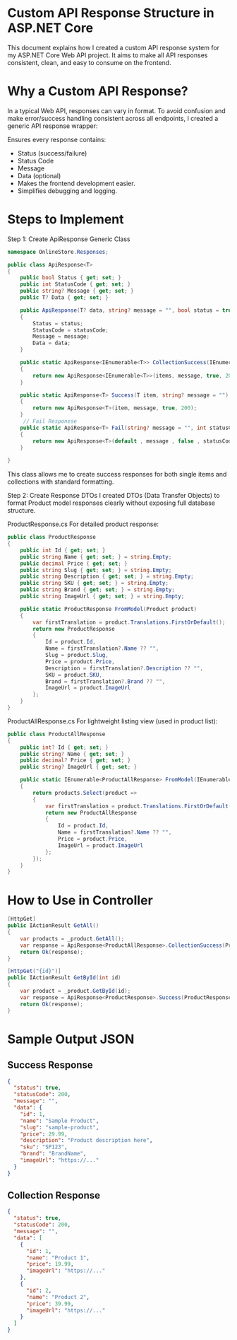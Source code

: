 # Custom API Response Structure in ASP.NET Core
This document explains how I created a custom API response system for my ASP.NET Core Web API project. It aims to make all API responses consistent, clean, and easy to consume on the frontend.

# Why a Custom API Response?
In a typical Web API, responses can vary in format. To avoid confusion and make error/success handling consistent across all endpoints, I created a generic API response wrapper:

Ensures every response contains:

- Status (success/failure)
- Status Code
- Message
- Data (optional)
- Makes the frontend development easier.
- Simplifies debugging and logging.

# Steps to Implement
Step 1: Create ApiResponse<T> Generic Class

```csharp
namespace OnlineStore.Responses;

public class ApiResponse<T>
{
    public bool Status { get; set; }
    public int StatusCode { get; set; }
    public string? Message { get; set; }
    public T? Data { get; set; }

    public ApiResponse(T? data, string? message = "", bool status = true, int statusCode = 200)
    {
        Status = status;
        StatusCode = statusCode;
        Message = message;
        Data = data;
    }

    public static ApiResponse<IEnumerable<T>> CollectionSuccess(IEnumerable<T> items, string? message = "")
    {
        return new ApiResponse<IEnumerable<T>>(items, message, true, 200);
    }

    public static ApiResponse<T> Success(T item, string? message = "")
    {
        return new ApiResponse<T>(item, message, true, 200);
    }
     // Fail Responese
    public static ApiResponse<T> Fail(string? message = "", int statusCode = 400)
    {
        return new ApiResponse<T>(default , message , false , statusCode);
    }
    
}
```
This class allows me to create success responses for both single items and collections with standard formatting.

Step 2: Create Response DTOs
I created DTOs (Data Transfer Objects) to format Product model responses clearly without exposing full database structure.

ProductResponse.cs
For detailed product response:
```csharp
public class ProductResponse
{
    public int Id { get; set; }
    public string Name { get; set; } = string.Empty;
    public decimal Price { get; set; }
    public string Slug { get; set; } = string.Empty;
    public string Description { get; set; } = string.Empty;
    public string SKU { get; set; } = string.Empty;
    public string Brand { get; set; } = string.Empty;
    public string ImageUrl { get; set; } = string.Empty;

    public static ProductResponse FromModel(Product product)
    {
        var firstTranslation = product.Translations.FirstOrDefault();
        return new ProductResponse
        {
            Id = product.Id,
            Name = firstTranslation?.Name ?? "",
            Slug = product.Slug,
            Price = product.Price,
            Description = firstTranslation?.Description ?? "",
            SKU = product.SKU,
            Brand = firstTranslation?.Brand ?? "",
            ImageUrl = product.ImageUrl
        };
    }
}
```
ProductAllResponse.cs
For lightweight listing view (used in product list):
```csharp
public class ProductAllResponse
{
    public int? Id { get; set; }
    public string? Name { get; set; }
    public decimal? Price { get; set; }
    public string? ImageUrl { get; set; }

    public static IEnumerable<ProductAllResponse> FromModel(IEnumerable<Product> products)
    {
        return products.Select(product =>
        {
            var firstTranslation = product.Translations.FirstOrDefault();
            return new ProductAllResponse
            {
                Id = product.Id,
                Name = firstTranslation?.Name ?? "",
                Price = product.Price,
                ImageUrl = product.ImageUrl
            };
        });
    }
}
```
# How to Use in Controller

```csharp
[HttpGet]
public IActionResult GetAll()
{
    var products = _product.GetAll();
    var response = ApiResponse<ProductAllResponse>.CollectionSuccess(ProductAllResponse.FromModel(products));
    return Ok(response);
}

[HttpGet("{id}")]
public IActionResult GetById(int id)
{
    var product = _product.GetById(id);
    var response = ApiResponse<ProductResponse>.Success(ProductResponse.FromModel(product));
    return Ok(response);
}
```
# Sample Output JSON

## Success Response
```json
{
  "status": true,
  "statusCode": 200,
  "message": "",
  "data": {
    "id": 1,
    "name": "Sample Product",
    "slug": "sample-product",
    "price": 29.99,
    "description": "Product description here",
    "sku": "SP123",
    "brand": "BrandName",
    "imageUrl": "https://..."
  }
}
```
## Collection Response
```json
{
  "status": true,
  "statusCode": 200,
  "message": "",
  "data": [
    {
      "id": 1,
      "name": "Product 1",
      "price": 19.99,
      "imageUrl": "https://..."
    },
    {
      "id": 2,
      "name": "Product 2",
      "price": 39.99,
      "imageUrl": "https://..."
    }
  ]
}
```